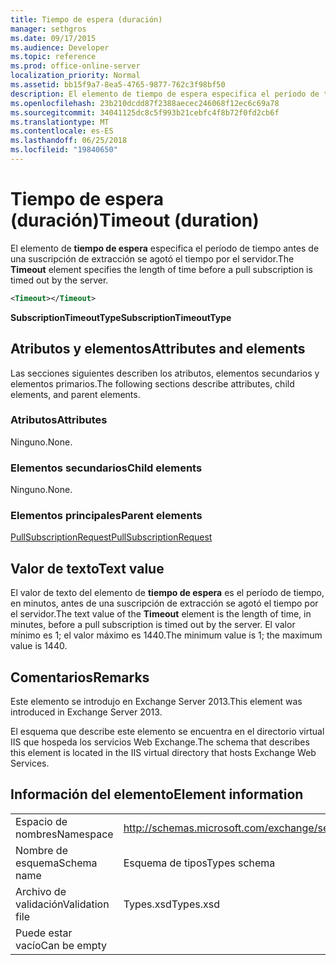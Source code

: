```yaml
---
title: Tiempo de espera (duración)
manager: sethgros
ms.date: 09/17/2015
ms.audience: Developer
ms.topic: reference
ms.prod: office-online-server
localization_priority: Normal
ms.assetid: bb15f9a7-8ea5-4765-9877-762c3f98bf50
description: El elemento de tiempo de espera especifica el período de tiempo antes de una suscripción de extracción se agotó el tiempo por el servidor.
ms.openlocfilehash: 23b210dcdd87f2388aecec246068f12ec6c69a78
ms.sourcegitcommit: 34041125dc8c5f993b21cebfc4f8b72f0fd2cb6f
ms.translationtype: MT
ms.contentlocale: es-ES
ms.lasthandoff: 06/25/2018
ms.locfileid: "19840650"
---
```

# <a name="timeout-duration"></a><span data-ttu-id="2118c-103">Tiempo de espera (duración)</span><span class="sxs-lookup"><span data-stu-id="2118c-103">Timeout (duration)</span></span>

<span data-ttu-id="2118c-104">El elemento de **tiempo de espera** especifica el período de tiempo antes de una suscripción de extracción se agotó el tiempo por el servidor.</span><span class="sxs-lookup"><span data-stu-id="2118c-104">The **Timeout** element specifies the length of time before a pull subscription is timed out by the server.</span></span> 
  
```XML
<Timeout></Timeout>
```

 <span data-ttu-id="2118c-105">**SubscriptionTimeoutType**</span><span class="sxs-lookup"><span data-stu-id="2118c-105">**SubscriptionTimeoutType**</span></span>
## <a name="attributes-and-elements"></a><span data-ttu-id="2118c-106">Atributos y elementos</span><span class="sxs-lookup"><span data-stu-id="2118c-106">Attributes and elements</span></span>

<span data-ttu-id="2118c-107">Las secciones siguientes describen los atributos, elementos secundarios y elementos primarios.</span><span class="sxs-lookup"><span data-stu-id="2118c-107">The following sections describe attributes, child elements, and parent elements.</span></span>
  
### <a name="attributes"></a><span data-ttu-id="2118c-108">Atributos</span><span class="sxs-lookup"><span data-stu-id="2118c-108">Attributes</span></span>

<span data-ttu-id="2118c-109">Ninguno.</span><span class="sxs-lookup"><span data-stu-id="2118c-109">None.</span></span>
  
### <a name="child-elements"></a><span data-ttu-id="2118c-110">Elementos secundarios</span><span class="sxs-lookup"><span data-stu-id="2118c-110">Child elements</span></span>

<span data-ttu-id="2118c-111">Ninguno.</span><span class="sxs-lookup"><span data-stu-id="2118c-111">None.</span></span>
  
### <a name="parent-elements"></a><span data-ttu-id="2118c-112">Elementos principales</span><span class="sxs-lookup"><span data-stu-id="2118c-112">Parent elements</span></span>

[<span data-ttu-id="2118c-113">PullSubscriptionRequest</span><span class="sxs-lookup"><span data-stu-id="2118c-113">PullSubscriptionRequest</span></span>](pullsubscriptionrequest.md)
  
## <a name="text-value"></a><span data-ttu-id="2118c-114">Valor de texto</span><span class="sxs-lookup"><span data-stu-id="2118c-114">Text value</span></span>

<span data-ttu-id="2118c-115">El valor de texto del elemento de **tiempo de espera** es el período de tiempo, en minutos, antes de una suscripción de extracción se agotó el tiempo por el servidor.</span><span class="sxs-lookup"><span data-stu-id="2118c-115">The text value of the **Timeout** element is the length of time, in minutes, before a pull subscription is timed out by the server.</span></span> <span data-ttu-id="2118c-116">El valor mínimo es 1; el valor máximo es 1440.</span><span class="sxs-lookup"><span data-stu-id="2118c-116">The minimum value is 1; the maximum value is 1440.</span></span> 
  
## <a name="remarks"></a><span data-ttu-id="2118c-117">Comentarios</span><span class="sxs-lookup"><span data-stu-id="2118c-117">Remarks</span></span>

<span data-ttu-id="2118c-118">Este elemento se introdujo en Exchange Server 2013.</span><span class="sxs-lookup"><span data-stu-id="2118c-118">This element was introduced in Exchange Server 2013.</span></span>
  
<span data-ttu-id="2118c-119">El esquema que describe este elemento se encuentra en el directorio virtual IIS que hospeda los servicios Web Exchange.</span><span class="sxs-lookup"><span data-stu-id="2118c-119">The schema that describes this element is located in the IIS virtual directory that hosts Exchange Web Services.</span></span>
  
## <a name="element-information"></a><span data-ttu-id="2118c-120">Información del elemento</span><span class="sxs-lookup"><span data-stu-id="2118c-120">Element information</span></span>

|||
|:-----|:-----|
|<span data-ttu-id="2118c-121">Espacio de nombres</span><span class="sxs-lookup"><span data-stu-id="2118c-121">Namespace</span></span>  <br/> |http://schemas.microsoft.com/exchange/services/2006/types  <br/> |
|<span data-ttu-id="2118c-122">Nombre de esquema</span><span class="sxs-lookup"><span data-stu-id="2118c-122">Schema name</span></span>  <br/> |<span data-ttu-id="2118c-123">Esquema de tipos</span><span class="sxs-lookup"><span data-stu-id="2118c-123">Types schema</span></span>  <br/> |
|<span data-ttu-id="2118c-124">Archivo de validación</span><span class="sxs-lookup"><span data-stu-id="2118c-124">Validation file</span></span>  <br/> |<span data-ttu-id="2118c-125">Types.xsd</span><span class="sxs-lookup"><span data-stu-id="2118c-125">Types.xsd</span></span>  <br/> |
|<span data-ttu-id="2118c-126">Puede estar vacío</span><span class="sxs-lookup"><span data-stu-id="2118c-126">Can be empty</span></span>  <br/> ||
   

